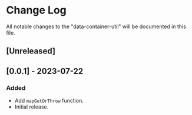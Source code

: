 # Change Log

All notable changes to the "data-container-util" will be documented in this file.

## [Unreleased]

## [0.0.1] - 2023-07-22

### Added

- Add `mapGetOrThrow` function.
- Initial release.

<!--
See: https://common-changelog.org/

## [0.0.1] - 2023-01-01

### Changed

### Added

### Removed

### Fixed
-->
